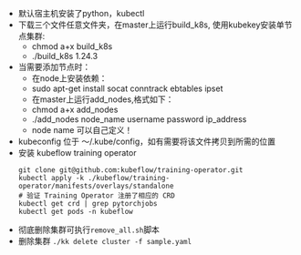 - 默认宿主机安装了python，kubectl
- 下载三个文件任意文件夹，在master上运行build_k8s, 使用kubekey安装单节点集群:
  - chmod a+x build_k8s
  - ./build_k8s 1.24.3
- 当需要添加节点时：
  - 在node上安装依赖：
  - sudo apt-get install socat conntrack ebtables ipset
  - 在master上运行add_nodes,格式如下：
  - chmod a+x add_nodes
  - ./add_nodes node_name username password ip_address
  - node name 可以自己定义！
- kubeconfig 位于 ～/.kube/config，如有需要将该文件拷贝到所需的位置
- 安装 kubeflow training operator
  ```
  git clone git@github.com:kubeflow/training-operator.git
  kubectl apply -k ./kubeflow/training-operator/manifests/overlays/standalone
  # 验证 Training Operator 注册了相应的 CRD
  kubectl get crd | grep pytorchjobs
  kubectl get pods -n kubeflow
  ```
- 彻底删除集群可执行`remove_all.sh`脚本
- 删除集群 `./kk delete cluster -f sample.yaml`
